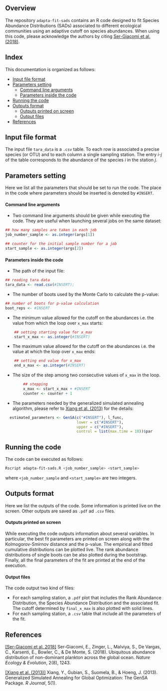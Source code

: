 
## Overview

The repository `adapta-fit-sads` contains an R code designed to fit Species Abundance Distributions (SADs) associated to different ecological communities using an adaptive cutoff on species abundances. When using this code, please acknowledge the authors by citing  [Ser-Giacomi et al. (2018)](#references).



## Index
This documentation is organized as follows:

- [Input file format](#input-file-format)
- [Parameters setting](#parameters-setting)
	- [Command line arguments](#command-line-arguments)
	- [Parameters inside the code](#parameters-inside-the-code)	
- [ Running the code](#running-the-code)
- [Outputs format](#outputs-format)
	- [Outputs printed on screen](#outputs-printed-on-screen)
	- [Output files](#output-files)
- [References](#references)



## Input file format
The input file `tara_data` is a `.csv` table. To each row is associated a precise species (or OTU) and to each column a single sampling station. The entry *i-j* of the table corresponds to the abundance of the species *i* in the station *j*.



## Parameters setting
Here we list all the parameters that should be set to run the code. The place in the code where parameters should be inserted is denoted by `#INSERT`.


#### Command line arguments
- Two command line arguments should be given while executing the code. They are useful when launching several jobs on the same dataset:
```R
## how many samples are taken in each job 
job_number_sample <- as.integer(args[1])

## counter for the initial sample number for a job
start_sample <- as.integer(args[2])
``` 

#### Parameters inside the code

- The path of the input file:
```R
## reading tara data
tara_data <- read.csv(#INSERT);
```

- The number of boots used by the Monte Carlo to calculate the p-value:
```R
## number of boots for p-value calculation
boot_reps <- #INSERT
```

- The minimum value allowed for the cutoff on the abundances i.e. the value from which the loop over `x_max` starts:
```R
    ## setting starting value for x_max
    start_x_max <- as.integer(#INSERT)
```

- The maximum value allowed for the cutoff on the abundances i.e. the value at which the loop over `x_max` ends:
```R
    ## setting end value for x_max
    end_x_max <- as.integer(#INSERT)
```

- The size of the step among two consecutive values of `x_max` in the loop.
```R
        ## stepping
        x_max <- start_x_max + #INSERT
        counter <- counter + 1
```

- The parameters needed by the generalized simulated annealing algorithm, please refer to [Xiang et al. (2013)](#references) for the details:
```R
  estimated_parameters <- GenSA(c("#INSERT"), l_func,                         
                                lower = c("#INSERT"),                         
                                upper = c("#INSERT"),                         
                                control = list(max.time = 10))$par  
```


## Running the code
The code can be executed as follows:
``` bash
Rscript adapta-fit-sads.R <job_number_sample> <start_sample>
```
where `<job_number_sample` and `<start_sample>` are two integers.


## Outputs format
Here we list the outputs of the code. Some information is printed live on the screen. Other outputs are saved as `.pdf` ad `.csv` files.

#### Outputs printed on screen
While executing the code outputs information about several variables. In particular, the best fit parameters are printed on screen along with the Kolmogorov-Smirnov distance and the p-value. The empirical and fitted cumulative distributions can be plotted live. The rank abundance distributions of single boots can be also plotted during the bootstrap. Finally, all the final parameters of the fit are printed at the end of the execution.

#### Output files
The code output two kind of files:
- For each sampling station, a `.pdf` plot that includes the Rank Abundance Distribution, the Species Abundance Distribution and the associated fit. The cutoff determined by `final_x_max` is also plotted with solid lines. 
- For each sampling station, a `.csv` table that include all the parameters of the fit.



## References

[[Ser-Giacomi et al. 2018]](https://www.nature.com/articles/s41559-018-0587-2) Ser-Giacomi, E., Zinger, L., Malviya, S., De Vargas, C., Karsenti, E., Bowler, C., & De Monte, S. (2018). Ubiquitous abundance distribution of non-dominant plankton across the global ocean. *Nature Ecology & Evolution*, 2(8), 1243.

 [[Xiang et al. (2013)]](https://www.researchgate.net/profile/Sylvain_Gubian/publication/265058751_Generalized_Simulated_Annealing_for_Global_Optimization_The_GenSA_Package/links/53fdca890cf22f21c2f8470e/Generalized-Simulated-Annealing-for-Global-Optimization-The-GenSA-Package.pdf) Xiang, Y., Gubian, S., Suomela, B., & Hoeng, J. (2013). Generalized Simulated Annealing for Global Optimization: The GenSA Package. *R Journal*, 5(1).















